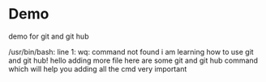 # Demo

 demo for git and git hub
    
/usr/bin/bash: line 1: wq: command not found
    i am learning how to use git and git hub!
    hello adding more file
    here are some git and git hub command
    which will help you 
    adding all the cmd very important
